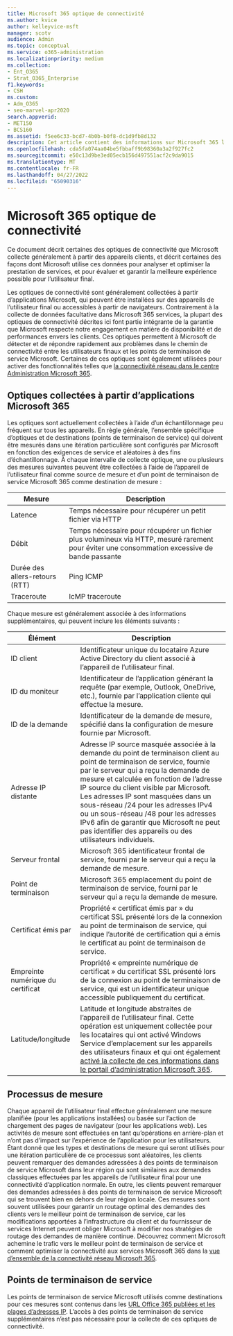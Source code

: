 ```yaml
---
title: Microsoft 365 optique de connectivité
ms.author: kvice
author: kelleyvice-msft
manager: scotv
audience: Admin
ms.topic: conceptual
ms.service: o365-administration
ms.localizationpriority: medium
ms.collection:
- Ent_O365
- Strat_O365_Enterprise
f1.keywords:
- CSH
ms.custom:
- Adm_O365
- seo-marvel-apr2020
search.appverid:
- MET150
- BCS160
ms.assetid: f5ee6c33-bcd7-4b0b-b0f8-dc1d9fb8d132
description: Cet article contient des informations sur Microsoft 365 l’optique de connectivité.
ms.openlocfilehash: cda5fa074aa04be5fbbaff9b98360a3a2f927fc2
ms.sourcegitcommit: e50c13d9be3ed05ecb156d497551acf2c9da9015
ms.translationtype: MT
ms.contentlocale: fr-FR
ms.lasthandoff: 04/27/2022
ms.locfileid: "65090316"
---
```

# <a name="microsoft-365-connectivity-optics"></a>Microsoft 365 optique de connectivité

Ce document décrit certaines des optiques de connectivité que Microsoft collecte généralement à partir des appareils clients, et décrit certaines des façons dont Microsoft utilise ces données pour analyser et optimiser la prestation de services, et pour évaluer et garantir la meilleure expérience possible pour l’utilisateur final.

Les optiques de connectivité sont généralement collectées à partir d’applications Microsoft, qui peuvent être installées sur des appareils de l’utilisateur final ou accessibles à partir de navigateurs. Contrairement à la collecte de données facultative dans Microsoft 365 services, la plupart des optiques de connectivité décrites ici font partie intégrante de la garantie que Microsoft respecte notre engagement en matière de disponibilité et de performances envers les clients. Ces optiques permettent à Microsoft de détecter et de répondre rapidement aux problèmes dans le chemin de connectivité entre les utilisateurs finaux et les points de terminaison de service Microsoft. Certaines de ces optiques sont également utilisées pour activer des fonctionnalités telles que [la connectivité réseau dans le centre Administration Microsoft 365](office-365-network-mac-perf-overview.md).

## <a name="optics-collected-from-microsoft-365-applications"></a>Optiques collectées à partir d’applications Microsoft 365

Les optiques sont actuellement collectées à l’aide d’un échantillonnage peu fréquent sur tous les appareils. En règle générale, l’ensemble spécifique d’optiques et de destinations (points de terminaison de service) qui doivent être mesurés dans une itération particulière sont configurés par Microsoft en fonction des exigences de service et aléatoires à des fins d’échantillonnage.
À chaque intervalle de collecte optique, une ou plusieurs des mesures suivantes peuvent être collectées à l’aide de l’appareil de l’utilisateur final comme source de mesure et d’un point de terminaison de service Microsoft 365 comme destination de mesure :

| Mesure | Description |
| --- | --- |
| Latence | Temps nécessaire pour récupérer un petit fichier via HTTP |
| Débit | Temps nécessaire pour récupérer un fichier plus volumineux via HTTP, mesuré rarement pour éviter une consommation excessive de bande passante |
| Durée des allers-retours (RTT) | Ping ICMP |
| Traceroute | IcMP traceroute |

Chaque mesure est généralement associée à des informations supplémentaires, qui peuvent inclure les éléments suivants :

| Élément | Description |
| --- | --- |
| ID client | Identificateur unique du locataire Azure Active Directory du client associé à l’appareil de l’utilisateur final. |
| ID du moniteur | Identificateur de l’application générant la requête (par exemple, Outlook, OneDrive, etc.), fournie par l’application cliente qui effectue la mesure. |
| ID de la demande | Identificateur de la demande de mesure, spécifié dans la configuration de mesure fournie par Microsoft. |
| Adresse IP distante | Adresse IP source masquée associée à la demande du point de terminaison client au point de terminaison de service, fournie par le serveur qui a reçu la demande de mesure et calculée en fonction de l’adresse IP source du client visible par Microsoft. Les adresses IP sont masquées dans un sous-réseau /24 pour les adresses IPv4 ou un sous-réseau /48 pour les adresses IPv6 afin de garantir que Microsoft ne peut pas identifier des appareils ou des utilisateurs individuels. |
| Serveur frontal | Microsoft 365 identificateur frontal de service, fourni par le serveur qui a reçu la demande de mesure. |
| Point de terminaison | Microsoft 365 emplacement du point de terminaison de service, fourni par le serveur qui a reçu la demande de mesure. |
| Certificat émis par | Propriété « certificat émis par » du certificat SSL présenté lors de la connexion au point de terminaison de service, qui indique l’autorité de certification qui a émis le certificat au point de terminaison de service. |
| Empreinte numérique du certificat | Propriété « empreinte numérique de certificat » du certificat SSL présenté lors de la connexion au point de terminaison de service, qui est un identificateur unique accessible publiquement du certificat. |
| Latitude/longitude | Latitude et longitude abstraites de l’appareil de l’utilisateur final. Cette opération est uniquement collectée pour les locataires qui ont activé Windows Service d’emplacement sur les appareils des utilisateurs finaux et qui ont également [activé la collecte de ces informations dans le portail d’administration Microsoft 365](office-365-network-mac-perf-overview.md#1-enable-windows-location-services). |

## <a name="measurement-process"></a>Processus de mesure

Chaque appareil de l’utilisateur final effectue généralement une mesure planifiée (pour les applications installées) ou basée sur l’action de chargement des pages de navigateur (pour les applications web). Les activités de mesure sont effectuées en tant qu’opérations en arrière-plan et n’ont pas d’impact sur l’expérience de l’application pour les utilisateurs. Étant donné que les types et destinations de mesure qui seront utilisés pour une itération particulière de ce processus sont aléatoires, les clients peuvent remarquer des demandes adressées à des points de terminaison de service Microsoft dans leur région qui sont similaires aux demandes classiques effectuées par les appareils de l’utilisateur final pour une connectivité d’application normale. En outre, les clients peuvent remarquer des demandes adressées à des points de terminaison de service Microsoft qui se trouvent bien en dehors de leur région locale. Ces mesures sont souvent utilisées pour garantir un routage optimal des demandes des clients vers le meilleur point de terminaison de service, car les modifications apportées à l’infrastructure du client et du fournisseur de services Internet peuvent obliger Microsoft à modifier nos stratégies de routage des demandes de manière continue. Découvrez comment Microsoft achemine le trafic vers le meilleur point de terminaison de service et comment optimiser la connectivité aux services Microsoft 365 dans la [vue d’ensemble de la connectivité réseau Microsoft 365](microsoft-365-networking-overview.md).

## <a name="service-endpoints"></a>Points de terminaison de service

Les points de terminaison de service Microsoft utilisés comme destinations pour ces mesures sont contenus dans les [URL Office 365 publiées et les plages d’adresses IP](urls-and-ip-address-ranges.md). L’accès à des points de terminaison de service supplémentaires n’est pas nécessaire pour la collecte de ces optiques de connectivité.
